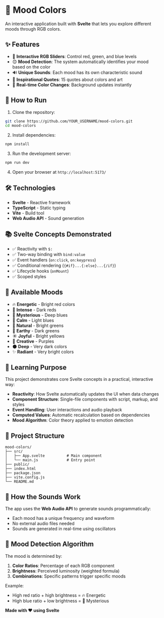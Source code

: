 # 🎨 Mood Colors

An interactive application built with **Svelte** that lets you explore different moods through RGB colors.

## ✨ Features

- 🎨 **Interactive RGB Sliders**: Control red, green, and blue levels
- 😊 **Mood Detection**: The system automatically identifies your mood based on the color
- 🔊 **Unique Sounds**: Each mood has its own characteristic sound
- 💬 **Inspirational Quotes**: 15 quotes about colors and art
- 🌈 **Real-time Color Changes**: Background updates instantly

## 🚀 How to Run

1. Clone the repository:

```bash
git clone https://github.com/YOUR_USERNAME/mood-colors.git
cd mood-colors
```

2. Install dependencies:

```bash
npm install
```

3. Run the development server:

```bash
npm run dev
```

4. Open your browser at `http://localhost:5173/`

## 🛠️ Technologies

- **Svelte** - Reactive framework
- **TypeScript** - Static typing
- **Vite** - Build tool
- **Web Audio API** - Sound generation

## 📚 Svelte Concepts Demonstrated

- ✅ Reactivity with `$:`
- ✅ Two-way binding with `bind:value`
- ✅ Event handlers (`on:click`, `on:keypress`)
- ✅ Conditional rendering (`{#if}...{:else}...{/if}`)
- ✅ Lifecycle hooks (`onMount`)
- ✅ Scoped styles

## 🎨 Available Moods

- 🔥 **Energetic** - Bright red colors
- 💪 **Intense** - Dark reds
- 🌙 **Mysterious** - Deep blues
- 🌊 **Calm** - Light blues
- 🌿 **Natural** - Bright greens
- 🌲 **Earthy** - Dark greens
- ☀️ **Joyful** - Bright yellows
- 🎨 **Creative** - Purples
- 🌑 **Deep** - Very dark colors
- ✨ **Radiant** - Very bright colors

## 🎯 Learning Purpose

This project demonstrates core Svelte concepts in a practical, interactive way:

- **Reactivity**: How Svelte automatically updates the UI when data changes
- **Component Structure**: Single-file components with script, markup, and styles
- **Event Handling**: User interactions and audio playback
- **Computed Values**: Automatic recalculation based on dependencies
- **Mood Algorithm**: Color theory applied to emotion detection

## 📂 Project Structure

```
mood-colors/
├── src/
│   ├── App.svelte          # Main component
│   └── main.js             # Entry point
├── public/
├── index.html
├── package.json
├── vite.config.js
└── README.md
```

## 🎵 How the Sounds Work

The app uses the **Web Audio API** to generate sounds programmatically:

- Each mood has a unique frequency and waveform
- No external audio files needed
- Sounds are generated in real-time using oscillators

## 🧮 Mood Detection Algorithm

The mood is determined by:

1. **Color Ratios**: Percentage of each RGB component
2. **Brightness**: Perceived luminosity (weighted formula)
3. **Combinations**: Specific patterns trigger specific moods

Example:

- High red ratio + high brightness = 🔥 Energetic
- High blue ratio + low brightness = 🌙 Mysterious

**Made with ❤️ using Svelte**
